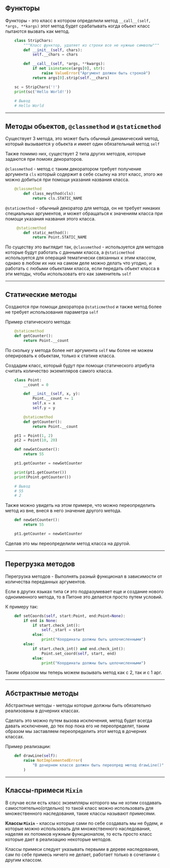 Функторы
---

Функторы - это класс в котором определили метод
`__call__(self, *args, **kargs)` этот метод будет срабатывать
когда обьект класс пытаются вызвать как метод.

```python
    class StripChars:
        """Класс функтор, удаляет из строки все не нужные символы"""
        def __init__(self, chars):
            self.__chars = chars

        def __call__(self, *args, **kwargs):
            if not isinstance(args[0], str):
                raise ValueError("Аргумент должен быть строкой")
            return args[0].strip(self.__chars)

    sc = StripChars('!')
    print(sc('Hello World!'))
    
    # Вывод
    # Hello World
```

---

Методы обьектов, `@classmethod` и `@staticmethod`
---

Существует 3 метода, это может быть обычный динамический метод,
который вызывается у обьекта и имеет один обязательный метод `self`

Также помимо них, существует 2 типа других методов, которые задаются
при помоях декораторов.

`@classmethod` - метод с таким декоратором требует получение аргумента
`cls` который содержит в себе ссылку на этот класс, этого же можно 
добиться при помощи указания названия класса.

```python
    @classmethod
        def class_meythod(cls):
            return cls.STATIC_NAME
```

`@staticmethod` - обычный декоратор для метода, он не требует никаких 
специальных аргументов, и может обращаться к значениям класса при 
помощи указания названия этого класса.

```python
     @staticmethod
        def static_method():
            return Point.STATIC_NAME
```

По существу это выглядит так, `@classmethod` - используется для 
методов которые будут работать с данными класса, а `@staticmethod`
используется для операций тематически связанных к этим классом,
однако в любом их них на самом деле можно делать что угодно,
и работать с любыми обьектами класса, если передать обьект класса
в эти методы, чтобы использовать его как заменитель `self`

---

Статические методы
---

Создаются при помощи декоратора `@staticmethod` и также метод
более не требует использования параметра `self`

Пример статического метода:

```python
    @staticmethod
    def getCounter():
        return Point.__count
```

По скольку у метода более нет аргумента `self` мы более не можем
оперировать к обьектам, только к статике класса.

Создадим класс, который будут при помощи статического атрибута считать 
количество экземпляров самого класса.

```python
    class Point:
        __count = 0

        def __init__(self, x, y):
            Point.__count += 1
            self.x = x
            self.y = y

        @staticmethod
        def getCounter():
            return Point.__count

    pt1 = Point(1, 2)
    pt2 = Point(10, 20)

    def newGetCounter():
        return 55

    pt1.getCounter = newGetCounter

    print(pt1.getCounter())
    print(Point.getCounter())

    # Вывод
    # 55
    # 2
```

Также можно увидеть на этом примере, что можно переопределить
метод из вне, внеся в него значение другого метода.

```python
    def newGetCounter():
        return 55

    pt1.getCounter = newGetCounter
```

Сделав это мы переопределили метод класса на другой.

---

Перегрузка методов
---

Перегрузка методов - Выполнять разный функционал в зависимости от 
количества переданных аргументов.

Если в других языках типа `C#` это подразумевает еще и создание нового 
одноименного метода, то в Питоне это делается просто путем условий.

К примеру так:

```python
    def setCoords(self, start:Point, end:Point=None):
        if end is None:
            if start.check_int():
                self._start = start
            else:
                print("Координаты должны быть целочисленными")
        else:
            if start.check_int() and end.check_int():
                Point.set_coord(self, start, end)
            else:
                print("Координаты должны быть целочисленными")
```
                
Таким образом мы теперь можем вызывать метод как с 2, так и с 1 арг.

---

Абстрактные методы
---

Абстрактные методы - методы которые должны быть обязательно 
реализованы в дочерних классах.

Сделать это можно путем вызова исключения, метод будет всегда давать 
исключение, до тех пор пока его не переопределят, таким образом мы 
заставляем переопределить этот метод в дочерних классах.

Пример реализации:

```python
    def drawLine(self):
        raise NotImplementedError(
            "В дочернем классе должен быть переопред метод drawLine()"
        )
```

---

Классы-примеси `Mixin`
---
В случае если есть класс экземпляры которого мы не хотим создавать 
самостоятельно(отдельно) то такой класс можно использовать
для множественного наследования, такие классы называют примесями.

**Классы `Mixin`** - классы которые сами по себе создавать мы не 
будем, и которые можно использовать для множественного наследования,
наделяя их потомков нужным функционалом, то есть просто класс
которые дает в реализацию некоторые методов.

Классы примеси следует указывать первыми в дереве наследования,
сам по себе примесь ничего не делает, работает только в сочетании
с другим классом.
